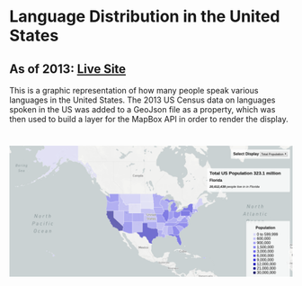 # Language Distribution in the United States

## As of 2013: [Live Site](https://us-languages2013.fun/)

This is a graphic representation of how many people speak various languages in the United States.  The 2013 US Census data on languages spoken in the US was added to a GeoJson file as a property, which was then used to build a layer for the MapBox API in order to render the display.  
#

![image]( https://github.com/Cameron-Grams/USLanguageDistribution/blob/master/images/demo_map.png "Map of Total Population")


